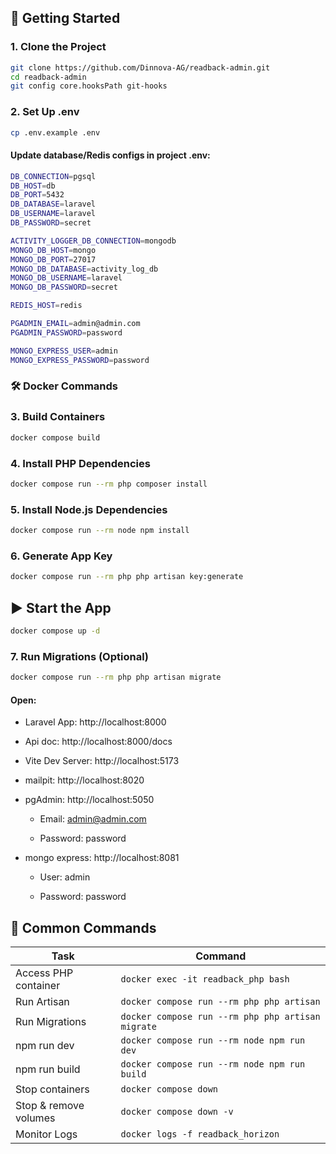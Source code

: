 
## 🚀 Getting Started

### 1. Clone the Project

```bash
git clone https://github.com/Dinnova-AG/readback-admin.git
cd readback-admin
git config core.hooksPath git-hooks
```

### 2. Set Up .env

```bash
cp .env.example .env
```

#### Update database/Redis configs in project .env:

```bash
DB_CONNECTION=pgsql
DB_HOST=db
DB_PORT=5432
DB_DATABASE=laravel
DB_USERNAME=laravel
DB_PASSWORD=secret

ACTIVITY_LOGGER_DB_CONNECTION=mongodb
MONGO_DB_HOST=mongo
MONGO_DB_PORT=27017
MONGO_DB_DATABASE=activity_log_db
MONGO_DB_USERNAME=laravel
MONGO_DB_PASSWORD=secret

REDIS_HOST=redis

PGADMIN_EMAIL=admin@admin.com   
PGADMIN_PASSWORD=password

MONGO_EXPRESS_USER=admin
MONGO_EXPRESS_PASSWORD=password
```

### 🛠 Docker Commands

### 3. Build Containers

```bash
docker compose build
```

### 4. Install PHP Dependencies

```bash
docker compose run --rm php composer install
```

### 5. Install Node.js Dependencies

```bash
docker compose run --rm node npm install
```

### 6. Generate App Key

```bash
docker compose run --rm php php artisan key:generate
```

## ▶️ Start the App

```bash
docker compose up -d
```

### 7. Run Migrations (Optional)

```bash
docker compose run --rm php php artisan migrate
```

#### Open:
- Laravel App: http://localhost:8000

- Api doc: http://localhost:8000/docs

- Vite Dev Server: http://localhost:5173

- mailpit: http://localhost:8020

- pgAdmin: http://localhost:5050

    - Email: admin@admin.com

    - Password: password

- mongo express: http://localhost:8081

    - User: admin

    - Password: password

## 🐚 Common Commands

| Task | Command |
|------|---------|
| Access PHP container | `docker exec -it readback_php bash` |
| Run Artisan | `docker compose run --rm php php artisan` |
| Run Migrations | `docker compose run --rm php php artisan migrate` |
| npm run dev | `docker compose run --rm node npm run dev` |
| npm run build | `docker compose run --rm node npm run build` |
| Stop containers | `docker compose down` |
| Stop & remove volumes | `docker compose down -v` |
| Monitor Logs | `docker logs -f readback_horizon` |
